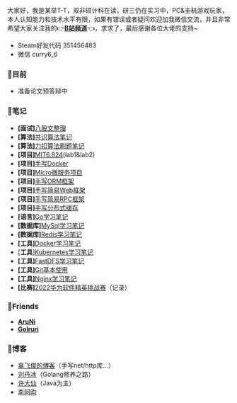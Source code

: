 大家好，我是某举T-T，双非硕计科在读，研三仍在实习中，PC&~~主机~~游戏玩家，本人认知能力和技术水平有限，如果有错误或者疑问欢迎加我微信交流，并且非常希望大家关注我的👉[**B站频道**](https://space.bilibili.com/74568474)👈，求求了，最后感谢各位大佬的支持~

-  Steam好友代码 351456483
-  微信 curry6_6

### 🔹目前
  -   准备论文预答辩中
### 🔹笔记
  -   **\[****面试****]**[八股文整理](https://www.wolai.com/curry00/P5cgmY7kRzMXDRdUjR7XD "八股文整理")
  -   **\[****算法****]**[共识算法笔记](https://www.wolai.com/curry00/itx4oASPUTR15mtcrZtcn6 "共识算法笔记")
  -   **\[****算法****]**[力扣算法刷题笔记](https://www.wolai.com/k8CZJCY3wwWWc11ApSomF "力扣算法刷题笔记")
  -   **\[****项目****]**[MIT6.824](https://www.wolai.com/qo6gAWvSCBGfv9yCY2pA2R "MIT6.824")(lab1\&lab2)
  -   **\[****项目****]**[手写Docker](https://www.wolai.com/curry00/rjPry5XyA6BLYyUoEaDWDm "手写Docker")
  -   **\[****项目****]**[Micro微服务项目](https://www.wolai.com/jgjN7MrDFHJMbqfDHHQASM "Micro微服务项目")
  -   **\[****项目****]**[手写ORM框架](https://www.wolai.com/9Xy8kYiU1vxDvW6h2Kj27s "手写ORM框架")
  -   **\[****项目****]**[手写简易Web框架](https://www.wolai.com/eyR9zThJjhoHUvGJuTnLAC "手写简易Web框架")
  -   **\[****项目****]**[手写简易RPC框架](https://www.wolai.com/6hAHLhsvJRGYLRKtcReQ45 "手写简易RPC框架")
  -   **\[****项目****]**[手写分布式缓存](https://www.wolai.com/8ga1RzHujekcsKjG3EV25d "手写分布式缓存")
  -   **\[****语言****]**[Go学习笔记](https://www.wolai.com/dPPVnFiUWmPFWZZ7eicxwa "Go学习笔记")
  -   **\[****数据库****]**[MySql学习笔记](https://www.wolai.com/uTbRLinYVoBevYqKWBXwvj "MySql学习笔记")
  -   **\[****数据库****]**[Redis学习笔记](https://www.wolai.com/esmyTD1sRJD5DzjzbYTT1h "Redis学习笔记")
  -   **\[****工具****]**[Docker学习笔记](https://www.wolai.com/t2odGrsSrdp9jgkzRi4cY8 "Docker学习笔记")
  -   \[**工具**][Kubernetes学习笔记](https://www.wolai.com/KozWvj9ReyJ3AGdCAsB45 "Kubernetes学习笔记")
  -   **\[****工具****]**[FastDFS学习笔记](https://www.wolai.com/uvvzckKu389EMTsKjkKNAQ "FastDFS学习笔记")
  -   **\[****工具****]**[Git基本使用](https://www.wolai.com/f4kimShCCt2Nu4BrPSY3JChttps://www.wolai.com/curry00/eTmVzzFGXA89CwYv7pDttF "Git基本使用")
  -   **\[****工具****]**[Nginx学习笔记](https://www.wolai.com/qBwyKs5GyBHqP1zo1DNQEF "Nginx学习笔记")
  -   **\[****比赛****]**[2022华为软件精英挑战赛](https://www.wolai.com/geVswNzTUZn78ytkhQ7Fcb "2022华为软件精英挑战赛")（记录）
### 🔹Friends
  -   [**AruNi**](https://aruni.me/docs/ "AruNi")
  -   [**Golruri**](https://goiruri.github.io/ "Golruri")
### 🔹博客
  - [辜飞俊的博客](https://www.gufeijun.com/)（手写net/http库...）
  - [刘丹冰](https://www.yuque.com/aceld/golang)（Golang修养之路）
  - [许大仙](https://www.yuque.com/fairy-era/yg511q)（Java为主）
  - [李阿昀](https://liayun.blog.csdn.net/)
